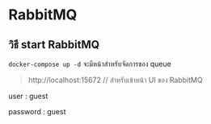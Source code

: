 # RabbitMQ
## วิธี start RabbitMQ

`docker-compose up -d` จะมีหน้าสำหรับจัดการของ queue
> http://localhost:15672 // สำหรับเข้าหน้า UI ของ RabbitMQ

user : guest

password : guest
